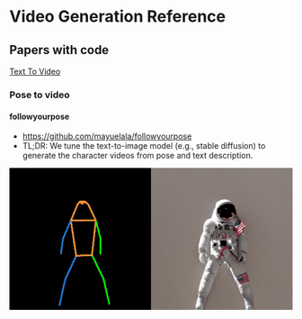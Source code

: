 # Video Generation Reference



## Papers with code

[Text To Video](https://paperswithcode.com/task/text-to-video-generation)


### Pose to video

#### followyourpose
- https://github.com/mayuelala/followyourpose
- TL;DR: We tune the text-to-image model (e.g., stable diffusion) to generate the character videos from pose and text description.

![astronout](./astronaut.gif)

